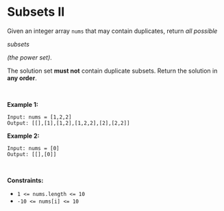 # Subsets II


Given an integer array `nums` that may contain duplicates, return *all
possible*

*subsets*

*(the power set)*.

The solution set **must not** contain duplicate subsets. Return the
solution in **any order**.

 

**Example 1:**

    Input: nums = [1,2,2]
    Output: [[],[1],[1,2],[1,2,2],[2],[2,2]]

**Example 2:**

    Input: nums = [0]
    Output: [[],[0]]

 

**Constraints:**

- `1 <= nums.length <= 10`
- `-10 <= nums[i] <= 10`
